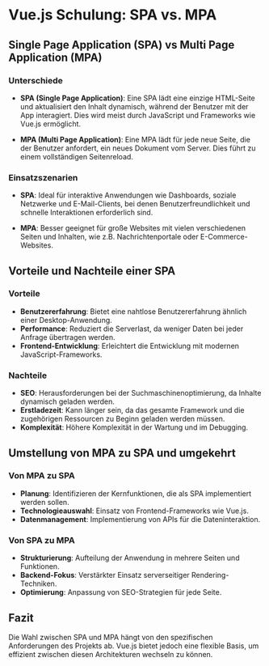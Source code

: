 
# Vue.js Schulung: SPA vs. MPA

## Single Page Application (SPA) vs Multi Page Application (MPA)

### Unterschiede

- **SPA (Single Page Application)**: Eine SPA lädt eine einzige HTML-Seite und aktualisiert den Inhalt dynamisch, während der Benutzer mit der App interagiert. Dies wird meist durch JavaScript und Frameworks wie Vue.js ermöglicht.

- **MPA (Multi Page Application)**: Eine MPA lädt für jede neue Seite, die der Benutzer anfordert, ein neues Dokument vom Server. Dies führt zu einem vollständigen Seitenreload.

### Einsatzszenarien

- **SPA**: Ideal für interaktive Anwendungen wie Dashboards, soziale Netzwerke und E-Mail-Clients, bei denen Benutzerfreundlichkeit und schnelle Interaktionen erforderlich sind.

- **MPA**: Besser geeignet für große Websites mit vielen verschiedenen Seiten und Inhalten, wie z.B. Nachrichtenportale oder E-Commerce-Websites.

## Vorteile und Nachteile einer SPA

### Vorteile

- **Benutzererfahrung**: Bietet eine nahtlose Benutzererfahrung ähnlich einer Desktop-Anwendung.
- **Performance**: Reduziert die Serverlast, da weniger Daten bei jeder Anfrage übertragen werden.
- **Frontend-Entwicklung**: Erleichtert die Entwicklung mit modernen JavaScript-Frameworks.

### Nachteile

- **SEO**: Herausforderungen bei der Suchmaschinenoptimierung, da Inhalte dynamisch geladen werden.
- **Erstladezeit**: Kann länger sein, da das gesamte Framework und die zugehörigen Ressourcen zu Beginn geladen werden müssen.
- **Komplexität**: Höhere Komplexität in der Wartung und im Debugging.

## Umstellung von MPA zu SPA und umgekehrt

### Von MPA zu SPA

- **Planung**: Identifizieren der Kernfunktionen, die als SPA implementiert werden sollen.
- **Technologieauswahl**: Einsatz von Frontend-Frameworks wie Vue.js.
- **Datenmanagement**: Implementierung von APIs für die Dateninteraktion.

### Von SPA zu MPA

- **Strukturierung**: Aufteilung der Anwendung in mehrere Seiten und Funktionen.
- **Backend-Fokus**: Verstärkter Einsatz serverseitiger Rendering-Techniken.
- **Optimierung**: Anpassung von SEO-Strategien für jede Seite.

## Fazit

Die Wahl zwischen SPA und MPA hängt von den spezifischen Anforderungen des Projekts ab. Vue.js bietet jedoch eine flexible Basis, um effizient zwischen diesen Architekturen wechseln zu können.
